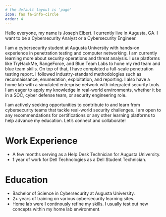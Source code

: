 ```yaml
---
# the default layout is 'page'
icon: fas fa-info-circle
order: 4
---
```


Hello everyone, my name is Joseph Elbert. I currently live in Augusta, GA. I want to be a Cybersecurity Analyst or a Cybersecurity Engineer.

I am a cybersecurity student at Augusta University with hands-on experience in penetration testing and computer networking. I am currently learning more about security operations and threat analysis. I use platforms like TryHackMe, RangeForce, and Blue Team Labs to hone my red team and blue team skills. On top of that, I have completed a full-scale penetration testing report. I followed industry-standard methodologies such as reconnaissance, enumeration, exploitation, and reporting. I also have a home lab with a simulated enterprise network with integrated security tools. I am eager to apply my knowledge in real-world environments, whether it be in a SOC, cyber defense team, or security engineering role.

I am actively seeking opportunities to contribute to and learn from cybersecurity teams that tackle real-world security challenges. I am open to any recommendations for certifications or any other learning platforms to help advance my education. Let’s connect and collaborate!

# Work Experience
- A few months serving as a Help Desk Technician for Augusta University. 
- 1 year of work for Dell Technologies as a Dell Student Technician.

# Education
- Bachelor of Science in Cybersecurity at Augusta University.
- 2+ years of training on various cybersecurity learning sites.
- Home lab were I continously refine my skills. I usually test out new concepts within my home lab environment.
